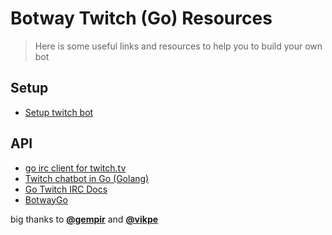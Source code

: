 # Botway Twitch (Go) Resources

> Here is some useful links and resources to help you to build your own bot

## Setup

- [Setup twitch bot](https://github.com/abdfnx/botway/discussions/111)

## API

- [go irc client for twitch.tv](https://github.com/gempir/go-twitch-irc)
- [Twitch chatbot in Go (Golang)](https://github.com/vikpe/twitch-chatbot)
- [Go Twitch IRC Docs](https://pkg.go.dev/github.com/gempir/go-twitch-irc/v3?tab=doc)
- [BotwayGo](https://pkg.go.dev/github.com/abdfnx/botwaygo)

big thanks to [**@gempir**](https://github.com/gempir) and [**@vikpe**](https://github.com/vikpe)

